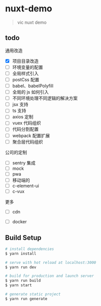 # nuxt-demo

> vic nuxt demo

## todo

通用改造
- [x] 项目目录改造
- [ ] 环境变量的配置
- [ ] 全局样式引入
- [ ] postCss 配置
- [ ] babel、babelPolyfill
- [ ] 全局的 js 如何引入
- [ ] 不同环境处理不同逻辑的解决方案
- [ ] jsx 支持
- [ ] ts 支持
- [ ] axios 定制  
- [ ] vuex 代码组织
- [ ] 代码分割配置
- [ ] webpack 配置扩展
- [ ] 聚合层代码组织 

公司的定制
- [ ] sentry 集成
- [ ] mock
- [ ] pwa
- [ ] 移动端的
- [ ] c-element-ui
- [ ] c-vux

更多
- [ ] cdn
- [ ] docker


## Build Setup

``` bash
# install dependencies
$ yarn install

# serve with hot reload at localhost:3000
$ yarn run dev

# build for production and launch server
$ yarn run build
$ yarn start

# generate static project
$ yarn run generate
```
